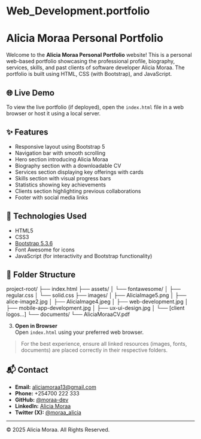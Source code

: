 # Web_Development.portfolio

# Alicia Moraa Personal Portfolio

Welcome to the **Alicia Moraa Personal Portfolio** website! This is a personal web-based portfolio showcasing the professional profile, biography, services, skills, and past clients of software developer Alicia Moraa. The portfolio is built using HTML, CSS (with Bootstrap), and JavaScript.

## 🌐 Live Demo

To view the live portfolio (if deployed), open the `index.html` file in a web browser or host it using a local server.

## ✨ Features

- Responsive layout using Bootstrap 5
- Navigation bar with smooth scrolling
- Hero section introducing Alicia Moraa
- Biography section with a downloadable CV
- Services section displaying key offerings with cards
- Skills section with visual progress bars
- Statistics showing key achievements
- Clients section highlighting previous collaborations
- Footer with social media links

## 🔧 Technologies Used

- HTML5
- CSS3
- [Bootstrap 5.3.6](https://getbootstrap.com/)
- Font Awesome for icons
- JavaScript (for interactivity and Bootstrap functionality)

## 🧰 Folder Structure
project-root/
├── index.html
├── assets/
│ └── fontawesome/
│ ├── regular.css
│ └── solid.css
├── images/
│ ├── AliciaImage5.png
│ ├── alice-image2.jpg
│ ├── AliciaImage4.jpeg
│ ├── web-development.jpg
│ ├── mobile-app-development.jpg
│ ├── ux-ui-design.jpg
│ └── [client logos...]
└── documents/
└── AliciaMoraaCV.pdf

3. **Open in Browser**  
Open `index.html` using your preferred web browser.

> For the best experience, ensure all linked resources (images, fonts, documents) are placed correctly in their respective folders.

## 📬 Contact

- **Email:** aliciamoraa13@gmail.com
- **Phone:** +254700 222 333
- **GitHub:** [@moraa-dev](https://github.com/moraa-dev)
- **LinkedIn:** [Alicia Moraa](https://www.linkedin.com/in/alicia-moraa-309711103/)
- **Twitter (X):** [@moraa_alicia](https://x.com/moraa_alicia)

---

© 2025 Alicia Moraa. All Rights Reserved.



